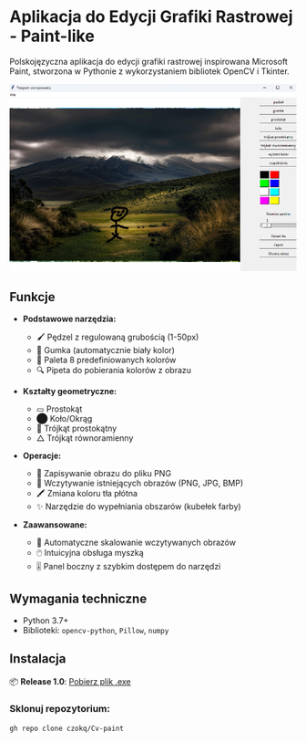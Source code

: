 # Aplikacja do Edycji Grafiki Rastrowej - Paint-like

Polskojęzyczna aplikacja do edycji grafiki rastrowej inspirowana Microsoft Paint, stworzona w Pythonie z wykorzystaniem bibliotek OpenCV i Tkinter.

![Przykładowy interfejs](screenshot.png) <!-- Dodaj własny screenshot -->

## Funkcje

- **Podstawowe narzędzia:**
  - 🖌️ Pędzel z regulowaną grubością (1-50px)
  - 🧼 Gumka (automatycznie biały kolor)
  - 🎨 Paleta 8 predefiniowanych kolorów
  - 🔍 Pipeta do pobierania kolorów z obrazu

- **Kształty geometryczne:**
  - ▭ Prostokąt
  - ⬤ Koło/Okrąg
  - 📐 Trójkąt prostokątny
  - △ Trójkąt równoramienny

- **Operacje:**
  - 💾 Zapisywanie obrazu do pliku PNG
  - 📂 Wczytywanie istniejących obrazów (PNG, JPG, BMP)
  - 🖍️ Zmiana koloru tła płótna
  - ✨ Narzędzie do wypełniania obszarów (kubełek farby)

- **Zaawansowane:**
  - 🔄 Automatyczne skalowanie wczytywanych obrazów
  - 🖱️ Intuicyjna obsługa myszką
  - 🎚️ Panel boczny z szybkim dostępem do narzędzi

## Wymagania techniczne

- Python 3.7+
- Biblioteki: `opencv-python`, `Pillow`, `numpy`

## Instalacja

📦 **Release 1.0**: [Pobierz plik .exe](https://github.com/twoja_nazwa_użytkownika/twoje_repozytorium/releases/tag/v1.0)

### Sklonuj repozytorium:
```bash
gh repo clone czokq/Cv-paint
